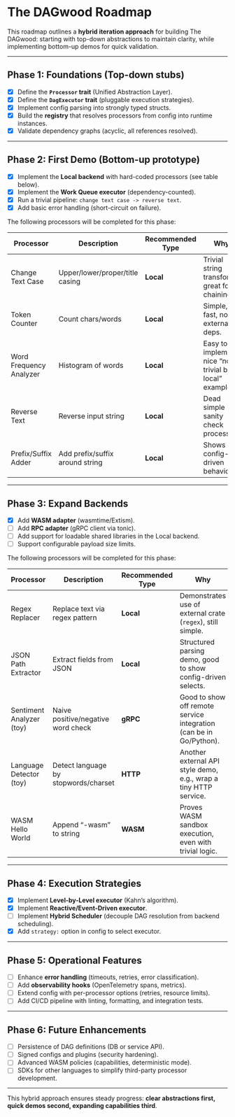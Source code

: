 # The DAGwood Roadmap

This roadmap outlines a **hybrid iteration approach** for building The DAGwood: starting with top-down abstractions to maintain clarity, while implementing bottom-up demos for quick validation.

---

## Phase 1: Foundations (Top-down stubs)

* [X] Define the **`Processor` trait** (Unified Abstraction Layer).
* [X] Define the **`DagExecutor` trait** (pluggable execution strategies).
* [X] Implement config parsing into strongly typed structs.
* [X] Build the **registry** that resolves processors from config into runtime instances.
* [X] Validate dependency graphs (acyclic, all references resolved).

---

## Phase 2: First Demo (Bottom-up prototype)

* [X] Implement the **Local backend** with hard-coded processors (see table below).
* [X] Implement the **Work Queue executor** (dependency-counted).
* [X] Run a trivial pipeline: `change text case -> reverse text`.
* [X] Add basic error handling (short-circuit on failure).

The following processors will be completed for this phase:

| Processor                | Description                          | Recommended Type | Why                                                                |
| ------------------------ | ------------------------------------ | ---------------- | ------------------------------------------------------------------ |
| Change Text Case         | Upper/lower/proper/title casing      | **Local**        | Trivial string transform, great for chaining.                      |
| Token Counter            | Count chars/words                    | **Local**        | Simple, fast, no external deps.                                    |
| Word Frequency Analyzer  | Histogram of words                   | **Local**        | Easy to implement, nice “non-trivial but local” example.           |
| Reverse Text             | Reverse input string                 | **Local**        | Dead simple sanity check processor.                                |
| Prefix/Suffix Adder      | Add prefix/suffix around string      | **Local**        | Shows off config-driven behavior.                                  |


---

## Phase 3: Expand Backends

* [X] Add **WASM adapter** (wasmtime/Extism).
* [ ] Add **RPC adapter** (gRPC client via tonic).
* [ ] Add support for loadable shared libraries in the Local backend.
* [ ] Support configurable payload size limits.

The following processors will be completed for this phase:

| Processor                | Description                          | Recommended Type | Why                                                                |
| ------------------------ | ------------------------------------ | ---------------- | ------------------------------------------------------------------ |
| Regex Replacer           | Replace text via regex pattern       | **Local**        | Demonstrates use of external crate (`regex`), still simple.        |
| JSON Path Extractor      | Extract fields from JSON             | **Local**        | Structured parsing demo, good to show config-driven selects.       |
| Sentiment Analyzer (toy) | Naive positive/negative word check   | **gRPC**         | Good to show off remote service integration (can be in Go/Python). |
| Language Detector (toy)  | Detect language by stopwords/charset | **HTTP**         | Another external API style demo, e.g., wrap a tiny HTTP service.   |
| WASM Hello World         | Append “-wasm” to string             | **WASM**         | Proves WASM sandbox execution, even with trivial logic.            |

---

## Phase 4: Execution Strategies

* [X] Implement **Level-by-Level executor** (Kahn’s algorithm).
* [X] Implement **Reactive/Event-Driven executor**.
* [ ] Implement **Hybrid Scheduler** (decouple DAG resolution from backend scheduling).
* [X] Add `strategy:` option in config to select executor.

---

## Phase 5: Operational Features

* [ ] Enhance **error handling** (timeouts, retries, error classification).
* [ ] Add **observability hooks** (OpenTelemetry spans, metrics).
* [ ] Extend config with per-processor options (retries, resource limits).
* [ ] Add CI/CD pipeline with linting, formatting, and integration tests.

---

## Phase 6: Future Enhancements

* [ ] Persistence of DAG definitions (DB or service API).
* [ ] Signed configs and plugins (security hardening).
* [ ] Advanced WASM policies (capabilities, deterministic mode).
* [ ] SDKs for other languages to simplify third-party processor development.

---

This hybrid approach ensures steady progress: **clear abstractions first, quick demos second, expanding capabilities third**.
